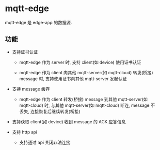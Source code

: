 # mqtt-edge

mqtt-edge 是 edge-app 的数据源.

## 功能

- 支持证书认证

    - mqtt-edge 作为 server 时, 支持 client(如 device) 使用证书认证

    - mqtt-edge 作为 client 向其他 mqtt-server(如 mqtt-cloud) 转发(桥接) message 时, 支持使用证书向其他 mqtt-server 发起认证

- 支持 message 缓存

    - mqtt-edge 作为 client 转发(桥接) message 到其他 mqtt-server(如 mqtt-cloud) 时, 与其他 mqtt-server(如 mqtt-cloud) 断连, message 不丢失, 连接恢复后继续转发(桥接)

- 支持获取 client(如 device) 收到 message 的 ACK 应答信息

- 支持 http api

    - 支持通过 api 关闭非法连接
